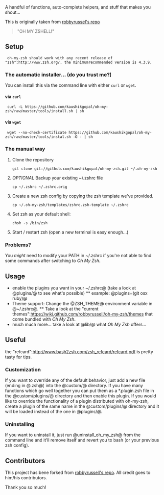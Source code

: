 A handful of functions, auto-complete helpers, and stuff that makes you shout...

This is originally taken from [robbyrussel's repo](https://github.com/robbyrussell/oh-my-zsh/)

> "OH MY ZSHELL!"

## Setup


     oh-my-zsh should work with any recent release of "zsh":http://www.zsh.org/, the minimumrecommended version is 4.3.9.

### The automatic installer... (do you trust me?)

You can install this via the command line with either `curl` or `wget`.

#### via `curl`

     curl -L https://github.com/kaushikgopal/oh-my-zsh/raw/master/tools/install.sh | sh

#### via `wget`

     wget --no-check-certificate https://github.com/kaushikgopal/oh-my-zsh/raw/master/tools/instal.sh -O - | sh

### The manual way


1. Clone the repository

       git clone git://github.com/kaushikgopal/oh-my-zsh.git ~/.oh-my-zsh

2. *OPTIONAL* Backup your existing ~/.zshrc file

       cp ~/.zshrc ~/.zshrc.orig

3. Create a new zsh config by copying the zsh template we've provided.

       cp ~/.oh-my-zsh/templates/zshrc.zsh-template ~/.zshrc

4. Set zsh as your default shell:

       chsh -s /bin/zsh

5. Start / restart zsh (open a new terminal is easy enough...)

### Problems?

You _might_ need to modify your PATH in ~/.zshrc if you're not able to find some commands after switching to _Oh My Zsh_.

## Usage


* enable the plugins you want in your ~/.zshrc@ (take a look at @plugins/@ to see what's possible)
** example: @plugins=(git osx ruby)@
* Theme support: Change the @ZSH_THEME@ environment variable in @~/.zshrc@.
** Take a look at the "current themes":https://wiki.github.com/robbyrussell/oh-my-zsh/themes that come bundled with _Oh My Zsh_.
* much much more...  take a look at @lib/@ what _Oh My Zsh_ offers...

## Useful


the "refcard":http://www.bash2zsh.com/zsh_refcard/refcard.pdf is pretty tasty for tips.

### Customization

If you want to override any of the default behavior, just add a new file (ending in @.zsh@) into the @custom/@ directory.
If you have many functions which go well together you can put them as a *.plugin.zsh file in the @custom/plugins/@ directory and then enable this plugin.
If you would like to override the functionality of a plugin distributed with oh-my-zsh, create a plugin of the same name in the @custom/plugins/@ directory and it will be loaded instead of the one in @plugins/@.


### Uninstalling

If you want to uninstall it, just run @uninstall_oh_my_zsh@ from the command line and it'll remove itself and revert you to bash (or your previous zsh config).

## Contributors

This project has bene forked from [robbyrussell's repo](https://github.com/robbyrussell/oh-my-zsh). All credit goes to him/his contributors.

Thank you so much!
